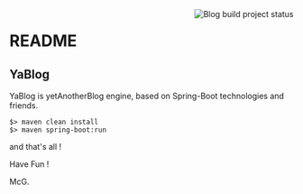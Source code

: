 <img style="float:right;" title="Blog build project status" src="https://travis-ci.org/mcgivrer/blog.svg" data-pin-nopin="true">

# README

## YaBlog

YaBlog is yetAnotherBlog engine, based on Spring-Boot technologies and friends.

    $> maven clean install
    $> maven spring-boot:run
    
and that's all !


Have Fun !


McG.

